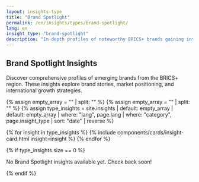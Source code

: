 ```yaml
---
layout: insights-type
title: "Brand Spotlight"
permalink: /en/insights/types/brand-spotlight/
lang: en
insight_type: "brand-spotlight"
description: "In-depth profiles of noteworthy BRICS+ brands gaining international momentum."
---
```


## Brand Spotlight Insights

Discover comprehensive profiles of emerging brands from the BRICS+ region. These insights explore brand stories, market positioning, and international growth strategies.

{% assign empty_array = "" | split: "" %}
{% assign empty_array = "" | split: "" %}
{% assign type_insights = site.insights | default: empty_array | default: empty_array | where: "lang", page.lang | where: "category", page.insight_type | sort: "date" | reverse %}

<div class="insights-grid">
  {% for insight in type_insights %}
    {% include components/cards/insight-card.html insight=insight %}
  {% endfor %}
</div>

{% if type_insights.size == 0 %}
  <p class="no-insights">No Brand Spotlight insights available yet. Check back soon!</p>
{% endif %}